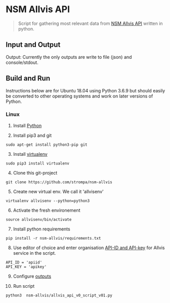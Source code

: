 # NSM Allvis API 

>  Script for gathering most relevant data from [NSM Allvis API](https://nsm.no/tjenester/allvis-nor/) written in python.



## Input and Output

Output: 
Currently the only outputs are write to file (json) and console/stdout.

## Build and Run

Instructions below are for Ubuntu 18.04 using Python 3.6.9 but should easily be converted to other operating systems and work on later versions of Python.

### Linux

1. Install [Python](https://www.python.org/)

2. Install pip3 and git

```
sudo apt-get install python3-pip git
```

3. Install [virtualenv](https://virtualenv.pypa.io/en/latest/)

```
sudo pip3 install virtualenv 
```

4. Clone this git-project

```
git clone https://github.com/strompa/nsm-allvis
```

5. Create new virtual env. We call it 'allvisenv'

```
virtualenv allvisenv --python=python3
```

6. Activate the fresh environement

```
source allvisenv/bin/activate
```

7. Install python requirements

```
pip install -r nsm-allvis/requirements.txt
```

8. Use editor of choice and enter organisation [API-ID and API-key](https://github.com/strompa/nsm-allvis/blob/4a882ddc5f2201037ca23d8a33ced1b3a0312ea3/allvis_api_v0_script_v01.py#L11) for Allvis service in the script.  

```
API_ID = 'apiid'
API_KEY = 'apikey'
```

9. Configure [outputs](https://github.com/strompa/nsm-allvis/blob/main/allvis_api_v0_script_v01.py#L24)


10. Run script
```
python3  nsm-allvis/allvis_api_v0_script_v01.py
```
